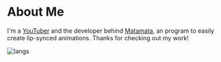 # About Me
I'm a [YouTuber](https://www.youtube.com/channel/UC6NT7CHGhDfkamfMZswuXVQ/) and the developer behind [Matamata](https://github.com/Matamata-Animator), an program to easily create lip-synced animations. Thanks for checking out my work!

![langs](https://github-readme-stats.vercel.app/api/top-langs/?username=AI-Spawn&layout=compact&theme=chartreuse-dark&bg_color=0D1117)
